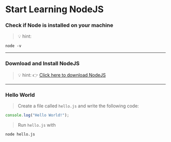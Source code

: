 # Start Learning NodeJS

### Check if Node is installed on your machine

> 💡 hint:

```shell
node -v
```

---

### Download and Install NodeJS

> 💡 hint:
> 👉 [Click here to download NodeJS](https://nodejs.org/en/)

---

### Hello World

> Create a file called `hello.js` and write the following code:

```javascript
console.log("Hello World!");
```

> Run `hello.js` with

```
node hello.js
```
